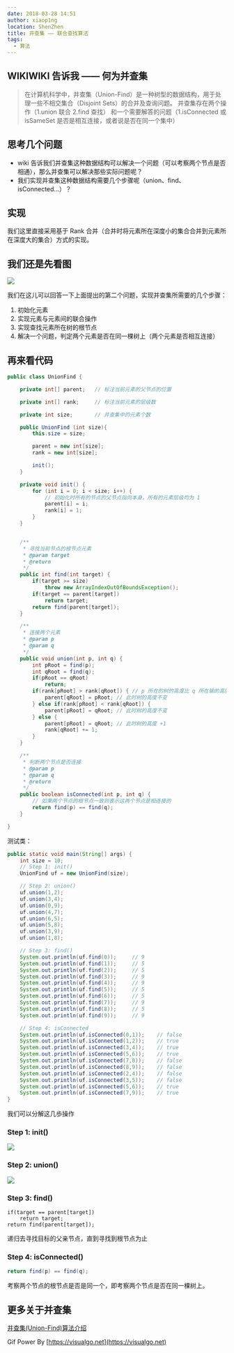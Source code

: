 ```yaml
---
date: 2018-03-28 14:51
author: xiaop1ng
location: ShenZhen
title: 并查集 —— 联合查找算法
tags:
  - 算法
---
```



## WIKIWIKI 告诉我 —— 何为并查集
 
> 在计算机科学中，并查集（Union-Find）是一种树型的数据结构，用于处理一些不相交集合（Disjoint Sets）的合并及查询问题。 并查集存在两个操作（1.union 联合 2.find 查找） 和一个需要解答的问题（1.isConnected 或 isSameSet 是否是相互连接，或者说是否在同一个集中）
 
## 思考几个问题

* wiki 告诉我们并查集这种数据结构可以解决一个问题（可以考察两个节点是否相通），那么并查集可以解决那些实际问题呢？ 
* 我们实现并查集这种数据结构需要几个步骤呢（union、find、isConnected…）？  

## 实现

 我们这里直接采用基于 Rank 合并（合并时将元素所在深度小的集合合并到元素所在深度大的集合）方式的实现。

 
## 我们还是先看图

![](https://i.loli.net/2019/12/10/VOlcmdLrbWYBMkQ.gif)


我们在这儿可以回答一下上面提出的第二个问题，实现并查集所需要的几个步骤：   
 
 1. 初始化元素   
 2. 实现元素与元素间的联合操作   
 3. 实现查找元素所在树的根节点   
 4. 解决一个问题，判定两个元素是否在同一棵树上（两个元素是否相互连接）

 
## 再来看代码

 
```java
public class UnionFind {

    private int[] parent;   // 标注当前元素的父节点的位置

    private int[] rank;     // 标注当前元素的层级数

    private int size;       // 并查集中的元素个数

    public UnionFind (int size){
        this.size = size;

        parent = new int[size];
        rank = new int[size];

        init();
    }

    private void init() {
        for (int i = 0; i < size; i++) {
            // 初始化时所有的节点的父节点指向本身，所有的元素层级均为 1
            parent[i] = i;
            rank[i] = 1;
        }
    }


    /**
     * 寻找当前节点的根节点元素
     * @param target
     * @return
     */
    public int find(int target) {
        if(target >= size)
            throw new ArrayIndexOutOfBoundsException();
        if(target == parent[target])
            return target;
        return find(parent[target]);
    }

    /**
     * 连接两个元素
     * @param p
     * @param q
     */
    public void union(int p, int q) {
        int pRoot = find(p);
        int qRoot = find(q);
        if(pRoot == qRoot)
            return;
        if(rank[pRoot] > rank[qRoot]) { // p 所在的树的高度比 q 所在输的高度高，这时应该让 q 的根节点元素连接到 p 的根节点元素
            parent[qRoot] = pRoot; // 此时树的高度不变
        } else if(rank[pRoot] < rank[qRoot]) {
            parent[pRoot] = qRoot; // 此时树的高度不变
        } else {
            parent[pRoot] = qRoot; // 此时树的高度 +1
            rank[qRoot] += 1;
        }
    }

    /**
     * 判断两个节点是否连接
     * @param p
     * @param q
     * @return
     */
    public boolean isConnected(int p, int q) {
        // 如果两个节点的根节点一致则表示这两个节点是相连接的
        return find(p) == find(q);
    }

}
```

测试类：

 
```java
public static void main(String[] args) {
    int size = 10;
    // Step 1: init()
    UnionFind uf = new UnionFind(size);

    // Step 2: union()
    uf.union(1,2);
    uf.union(3,4);
    uf.union(0,9);
    uf.union(4,7);
    uf.union(6,5);
    uf.union(5,8);
    uf.union(3,9);
    uf.union(1,8);

    // Step 3: find()
    System.out.println(uf.find(0));     // 9
    System.out.println(uf.find(1));     // 5
    System.out.println(uf.find(2));     // 5
    System.out.println(uf.find(3));     // 9
    System.out.println(uf.find(4));     // 9
    System.out.println(uf.find(5));     // 5
    System.out.println(uf.find(6));     // 5
    System.out.println(uf.find(7));     // 9
    System.out.println(uf.find(8));     // 5
    System.out.println(uf.find(9));     // 9

    // Step 4: isConnected
    System.out.println(uf.isConnected(0,1));    // false
    System.out.println(uf.isConnected(1,2));    // true
    System.out.println(uf.isConnected(3,4));    // true
    System.out.println(uf.isConnected(5,6));    // true
    System.out.println(uf.isConnected(7,8));    // false
    System.out.println(uf.isConnected(8,9));    // false
    System.out.println(uf.isConnected(2,4));    // false
    System.out.println(uf.isConnected(3,5));    // false
    System.out.println(uf.isConnected(5,6));    // true
    System.out.println(uf.isConnected(7,9));    // true
}
```
 我们可以分解这几歩操作

 
### Step 1: init()

![](https://i.loli.net/2019/12/10/Vle2fOdSAsPDB1z.png)


 
### Step 2: union()

![](https://i.loli.net/2019/12/10/MwBgh1PLiUmnpqC.png)


 
### Step 3: find()

 
```
if(target == parent[target]) 
    return target;
return find(parent[target]);
```
 递归去寻找目标的父亲节点，直到寻找到根节点为止

 
### Step 4: isConnected()

 
```java
return find(p) == find(q);
```

考察两个节点的根节点是否是同一个，即考察两个节点是否在同一棵树上。

 
## 更多关于并查集

[并查集(Union-Find)算法介绍](https://blog.csdn.net/dm_vincent/article/details/7655764)

 
Gif Power By [https://visualgo.net](https://visualgo.net)

   
  
